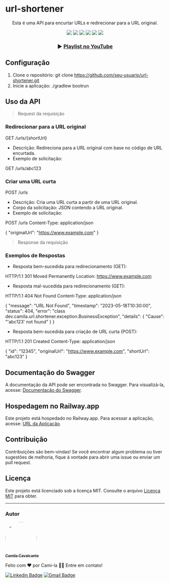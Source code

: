 <h1>url-shortener</h1>
<p align="center">Esta é uma API para encurtar URLs e redirecionar para a URL original.</p>
<p align="center">
     <a alt="Java">
        <img src="https://img.shields.io/badge/Java-v17-blue.svg" />
    </a>
    <a alt="Spring Boot">
        <img src="https://img.shields.io/badge/Spring%20Boot-v3.0.6-brightgreen.svg" />
    </a>
    <a alt="Gradle">
        <img src="https://img.shields.io/badge/Gradle-v7.6-lightgreen.svg" />
    </a>
    <a alt="H2">
        <img src="https://img.shields.io/badge/guava-v30.1.1-darkred.svg" />
    </a>
    <a alt="H2">
        <img src="https://img.shields.io/badge/H2-v2.1.214-darkblue.svg" />
    </a>
    <a alt="PostgreSQL">
        <img src="https://img.shields.io/badge/PostgreSQL-v42.5.6-blue.svg" />
    </a>
</p>

<h3 align="center">▶️ <a href="">Playlist no YouTube</a></h3>

## Configuração

1. Clone o repositório: git clone https://github.com/seu-usuario/url-shortener.git
2. Inicie a aplicação:
./gradlew bootrun

## Uso da API

> Request da requisição

### Redirecionar para a URL original

GET /urls/{shortUrl}

- Descrição: Redireciona para a URL original com base no código de URL encurtada.
- Exemplo de solicitação:

GET /urls/abc123

### Criar uma URL curta

POST /urls

- Descrição: Cria uma URL curta a partir de uma URL original.
- Corpo da solicitação: JSON contendo a URL original.
- Exemplo de solicitação:

POST /urls
Content-Type: application/json

{
"originalUrl": "https://www.example.com"
}


> Response da requisição

### Exemplos de Respostas

- Resposta bem-sucedida para redirecionamento (GET):

HTTP/1.1 301 Moved Permanently
Location: https://www.example.com

- Resposta mal-sucedida para redirecionamento (GET):

HTTP/1.1 404 Not Found
Content-Type: application/json

{
  "message": "URL Not Found",
  "timestamp": "2023-05-18T10:30:00",
  "status": 404,
  "error": "class dev.camila.url.shortener.exception.BusinessException",
  "details": {
    "Cause": "'abc123' not found"
  }
}

- Resposta bem-sucedida para criação de URL curta (POST):

HTTP/1.1 201 Created
Content-Type: application/json

{
"id": "12345",
"originalUrl": "https://www.example.com",
"shortUrl": "abc123"
}

## Documentação do Swagger

A documentação da API pode ser encontrada no Swagger. Para visualizá-la, acesse: [Documentação do Swagger](http://localhost:8080/swagger-ui/index.html#/).

## Hospedagem no Railway.app

Este projeto está hospedado no Railway.app. Para acessar a aplicação, acesse: [URL da Aplicação](https://sua-url-de-hospedagem-aqui).

## Contribuição

Contribuições são bem-vindas! Se você encontrar algum problema ou tiver sugestões de melhoria, fique à vontade para abrir uma issue ou enviar um pull request.

## Licença

Este projeto está licenciado sob a licença MIT. Consulte o arquivo [Licença MIT](LICENSE) para obter.


<hr>

<h3>Autor</h3>

<a href="https://www.linkedin.com/in/cami-la/">
 <img style="border-radius: 50%;" src="https://avatars.githubusercontent.com/u/64323124?v=4" width="100px;" alt=""/>
 <br />
 <sub><b>Camila Cavalcante</b></sub></a> <a href="https://www.instagram.com/camimi_la/" title="Instagram"></a>

Feito com ❤️ por Cami-la 👋🏽 Entre em contato!

[![Linkedin Badge](https://img.shields.io/badge/-Camila-blue?style=flat-square&logo=Linkedin&logoColor=white&link=https://www.linkedin.com/in/cami-la/)](https://www.linkedin.com/in/cami-la/)
[![Gmail Badge](https://img.shields.io/badge/-camiladsantoscavalcante@gmail.com-c14438?style=flat-square&logo=Gmail&logoColor=white&link=mailto:camiladsantoscavalcante@gmail.com)](mailto:camiladsantoscavalcante@gmail.com)



